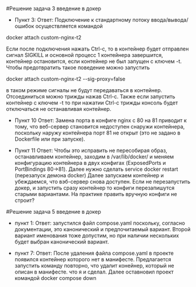 #Решение задача 3 введение в докер
* Пункт 3: Ответ: 
Подключение к стандартному потоку ввода/вывода/ошибок осуществляется командой

docker attach custom-nginx-t2

Если после подключения нажать Ctrl-c, то в контейнер будет отправлен сигнал SIGKILL
и основной процесс 1 контейнера завершится, контейнер остановится, если контейнер
не был запущен с ключем -t.
Чтобы предотвратить такое поведение можно запустить

docker attach custom-nginx-t2 --sig-proxy=false

в таком режиме сигналы не будут передаваться в контейнер.
Отсоединиться можно трижды нажав Ctrl-c.
Также если запустить контейнер с ключем -t то при нажатии Ctrl-c трижды консоль будет
отключаться не останавливая контейнер.
 
* Пункт 10 Ответ: Замена порта в конфиге nginx с 80 на 81 приводит к тому, что веб-сервер становится 
недоступен снаружи контейнера, поскольку наружу контейнера порт 81 не открыт
(это не задано в Dockerfile или при запуске).

* Пункт 11 Ответ: Чтобы это исправить не пересобирая образ, останавливаем контейнер,
заходим в /var/lib/docker/ и меняем конфигурацию контейнера в двух конфигах 
(ExposedPorts и PortBindings 80->81).
Далее нужно сделать service docker restart (перезапуск демона docker)
Далее запускаем контейнер и убеждаемся, что вэб-сервер снова доступен. Если не перезапустить 
докер, и запустить сразу контейнер то конфиги перезапишутся старыми вариантами.
На практике править вручную конфиги не строит?

#Решение задача 5 введение в докер

* пункт 1: Ответ: запустился файл compose.yaml поскольку, согласно документации,
это канонический и предпочитаемый вариант. Второй вариант именования тоже допустим,
но при наличии нескольких будет выбран канонический вариант.

* пункт 7: Ответ: После удаления файла compose.yaml в проекте появился контейнер которого нет
в манифесте. Предлагается запустить команду повторно, что удалит конейнер, который не описан в манифесте.
что я и сделал. Далее оставновил проект командой docker compose down
